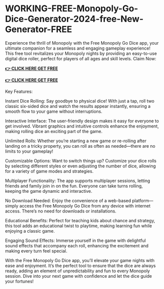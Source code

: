 # WORKING-FREE-Monopoly-Go-Dice-Generator-2024-free-New-Generator-FREE

Experience the thrill of Monopoly with the Free Monopoly Go Dice app, your ultimate companion for a seamless and engaging gameplay experience! This free tool revitalizes your Monopoly nights by providing an easy-to-use digital dice roller, perfect for players of all ages and skill levels.
 Claim Now:

**[👉 CLICK HERE GET FREE](https://tinyurl.com/yraheyk3)**

**[👉 CLICK HERE GET FREE](https://tinyurl.com/yraheyk3)**



Key Features:

Instant Dice Rolling: Say goodbye to physical dice! With just a tap, roll two classic six-sided dice and watch the results appear instantly, ensuring a smooth flow to your game without interruptions.

Interactive Interface: The user-friendly design makes it easy for everyone to get involved. Vibrant graphics and intuitive controls enhance the enjoyment, making rolling dice an exciting part of the game.

Unlimited Rolls: Whether you’re starting a new game or re-rolling after landing on a tricky property, you can roll as often as needed—there are no limits to your gameplay!

Customizable Options: Want to switch things up? Customize your dice rolls by selecting different styles or even adjusting the number of dice, allowing for a variety of game modes and strategies.

Multiplayer Functionality: The app supports multiplayer sessions, letting friends and family join in on the fun. Everyone can take turns rolling, keeping the game dynamic and interactive.

No Download Needed: Enjoy the convenience of a web-based platform—simply access the Free Monopoly Go Dice from any device with internet access. There’s no need for downloads or installations.

Educational Benefits: Perfect for teaching kids about chance and strategy, this tool adds an educational twist to playtime, making learning fun while enjoying a classic game.

Engaging Sound Effects: Immerse yourself in the game with delightful sound effects that accompany each roll, enhancing the excitement and making every turn feel special.

With the Free Monopoly Go Dice app, you’ll elevate your game nights with ease and enjoyment. It’s the perfect tool to ensure that the dice are always ready, adding an element of unpredictability and fun to every Monopoly session. Dive into your next game with confidence and let the dice guide your fortunes!

